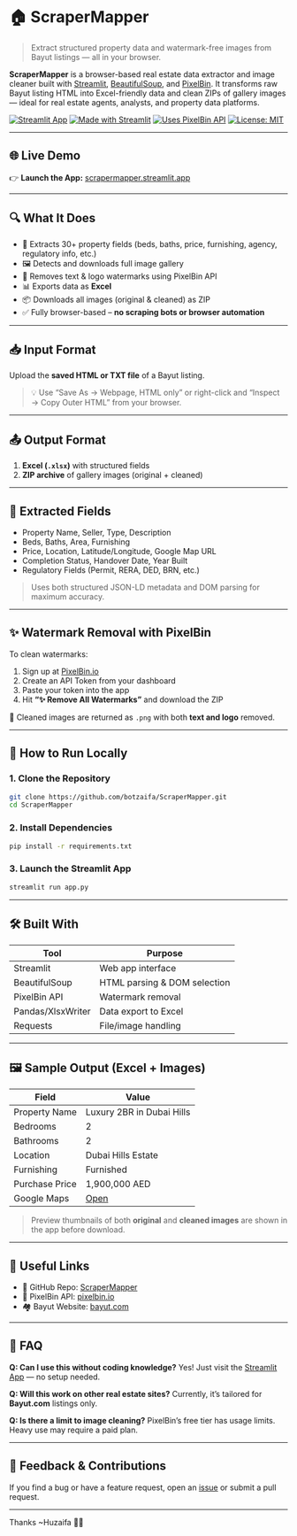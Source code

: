 
# 🏠 ScraperMapper

> Extract structured property data and watermark-free images from Bayut listings — all in your browser.

**ScraperMapper** is a browser-based real estate data extractor and image cleaner built with [Streamlit](https://streamlit.io), [BeautifulSoup](https://www.crummy.com/software/BeautifulSoup/), and [PixelBin](https://pixelbin.io). It transforms raw Bayut listing HTML into Excel-friendly data and clean ZIPs of gallery images — ideal for real estate agents, analysts, and property data platforms.

[![Streamlit App](https://static.streamlit.io/badges/streamlit_badge_black_white.svg)](https://scrapermapper.streamlit.app)
[![Made with Streamlit](https://img.shields.io/badge/Built%20with-Streamlit-FF4B4B?logo=streamlit&logoColor=white)](https://streamlit.io)
[![Uses PixelBin API](https://img.shields.io/badge/Image%20Cleaning-PixelBin-blue)](https://pixelbin.io)
[![License: MIT](https://img.shields.io/badge/License-MIT-yellow.svg)](LICENSE)

---

## 🌐 Live Demo

👉 **Launch the App:** [scrapermapper.streamlit.app](https://scrapermapper.streamlit.app)

---

## 🔍 What It Does

- 📄 Extracts 30+ property fields (beds, baths, price, furnishing, agency, regulatory info, etc.)
- 🖼️ Detects and downloads full image gallery
- 🧼 Removes text & logo watermarks using PixelBin API
- 📊 Exports data as **Excel**
- 📦 Downloads all images (original & cleaned) as ZIP
- ✅ Fully browser-based – **no scraping bots or browser automation**

---

## 📥 Input Format

Upload the **saved HTML or TXT file** of a Bayut listing.

> 💡 Use “Save As → Webpage, HTML only” or right-click and “Inspect → Copy Outer HTML” from your browser.

---

## 📤 Output Format

1. **Excel (`.xlsx`)** with structured fields
2. **ZIP archive** of gallery images (original + cleaned)

---

## 🧠 Extracted Fields

- Property Name, Seller, Type, Description
- Beds, Baths, Area, Furnishing
- Price, Location, Latitude/Longitude, Google Map URL
- Completion Status, Handover Date, Year Built
- Regulatory Fields (Permit, RERA, DED, BRN, etc.)

> Uses both structured JSON-LD metadata and DOM parsing for maximum accuracy.

---

## ✨ Watermark Removal with PixelBin

To clean watermarks:

1. Sign up at [PixelBin.io](https://pixelbin.io)
2. Create an API Token from your dashboard
3. Paste your token into the app
4. Hit **“✨ Remove All Watermarks”** and download the ZIP

🎨 Cleaned images are returned as `.png` with both **text and logo** removed.

---

## 🧰 How to Run Locally

### 1. Clone the Repository

```bash
git clone https://github.com/botzaifa/ScraperMapper.git
cd ScraperMapper
````

### 2. Install Dependencies

```bash
pip install -r requirements.txt
```

### 3. Launch the Streamlit App

```bash
streamlit run app.py
```

---

## 🛠️ Built With

| Tool              | Purpose                      |
| ----------------- | ---------------------------- |
| Streamlit         | Web app interface            |
| BeautifulSoup     | HTML parsing & DOM selection |
| PixelBin API      | Watermark removal            |
| Pandas/XlsxWriter | Data export to Excel         |
| Requests          | File/image handling          |

---

## 🖼️ Sample Output (Excel + Images)

| Field          | Value                           |
| -------------- | ------------------------------- |
| Property Name  | Luxury 2BR in Dubai Hills       |
| Bedrooms       | 2                               |
| Bathrooms      | 2                               |
| Location       | Dubai Hills Estate              |
| Furnishing     | Furnished                       |
| Purchase Price | 1,900,000 AED                   |
| Google Maps    | [Open](https://maps.google.com) |

> Preview thumbnails of both **original** and **cleaned images** are shown in the app before download.

---


## 🔗 Useful Links

* 📂 GitHub Repo: [ScraperMapper](https://github.com/botzaifa/ScraperMapper)
* 🧼 PixelBin API: [pixelbin.io](https://pixelbin.io)
* 🏘️ Bayut Website: [bayut.com](https://www.bayut.com)

---

## 🙋 FAQ

**Q: Can I use this without coding knowledge?**
Yes! Just visit the [Streamlit App](https://scrapermapper.streamlit.app) — no setup needed.

**Q: Will this work on other real estate sites?**
Currently, it’s tailored for **Bayut.com** listings only.

**Q: Is there a limit to image cleaning?**
PixelBin’s free tier has usage limits. Heavy use may require a paid plan.

---

## 💬 Feedback & Contributions

If you find a bug or have a feature request, open an [issue](https://github.com/botzaifa/ScraperMapper/issues) or submit a pull request.

---

Thanks ~Huzaifa 👷‍♂️
